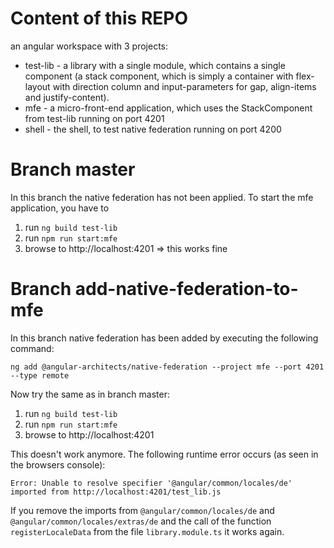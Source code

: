 # Content of this REPO

an angular workspace with 3 projects:

- test-lib - a library with a single module, which contains a single component (a stack component, which is simply a container with flex-layout with direction column and input-parameters for gap, align-items and justify-content).
- mfe - a micro-front-end application, which uses the StackComponent from test-lib running on port 4201
- shell - the shell, to test native federation running on port 4200


# Branch master

In this branch the native federation has not been applied. To start the mfe application, you have to

1. run `ng build test-lib`
2. run `npm run start:mfe`
3. browse to http://localhost:4201  => this works fine


# Branch add-native-federation-to-mfe

In this branch native federation has been added by executing the following command:

`ng add @angular-architects/native-federation --project mfe --port 4201 --type remote`

Now try the same as in branch master:

1. run `ng build test-lib`
2. run `npm run start:mfe`
3. browse to http://localhost:4201  

This doesn't work anymore. The following runtime error occurs (as seen in the browsers console):

```
Error: Unable to resolve specifier '@angular/common/locales/de' imported from http://localhost:4201/test_lib.js
```

If you remove the imports from `@angular/common/locales/de` and `@angular/common/locales/extras/de` and the call of the function `registerLocaleData` from the file `library.module.ts` it works again.